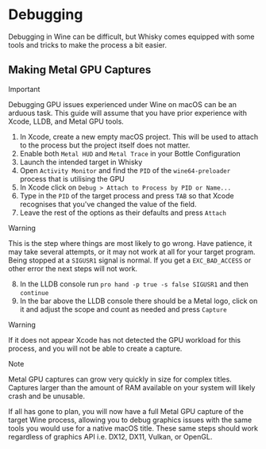 # Debugging

Debugging in Wine can be difficult, but Whisky comes equipped with some tools and tricks to make the process a bit easier.

## Making Metal GPU Captures

> [!IMPORTANT]
> Debugging GPU issues experienced under Wine on macOS can be an arduous task.
> This guide will assume that you have prior experience with Xcode, LLDB, and Metal GPU tools.

1. In Xcode, create a new empty macOS project. This will be used to attach to the process but the project itself does not matter. 
2. Enable both `Metal HUD` and `Metal Trace` in your Bottle Configuration 
3. Launch the intended target in Whisky
4. Open `Activity Monitor` and find the `PID` of the `wine64-preloader` process that is utilising the GPU
5. In Xcode click on `Debug > Attach to Process by PID or Name...`
6. Type in the `PID` of the target process and press `TAB` so that Xcode recognises that you've changed the value of the field.
7. Leave the rest of the options as their defaults and press `Attach`

> [!WARNING]
> This is the step where things are most likely to go wrong.
> Have patience, it may take several attempts, or it may not work at all for your target program.
> Being stopped at a `SIGUSR1` signal is normal. If you get a `EXC_BAD_ACCESS` or other error the next steps will not work.

8. In the LLDB console run `pro hand -p true -s false SIGUSR1` and then `continue`
9. In the bar above the LLDB console there should be a Metal logo, click on it and adjust the scope and count as needed and press `Capture`

> [!WARNING]
> If it does not appear Xcode has not detected the GPU workload for this process, and you will not be able to create a capture.

> [!NOTE]
> Metal GPU captures can grow very quickly in size for complex titles.
> Captures larger than the amount of RAM available on your system will likely crash and be unusable.

If all has gone to plan, you will now have a full Metal GPU capture of the target Wine process,
allowing you to debug graphics issues with the same tools you would use for a native macOS title.
These same steps should work regardless of graphics API i.e. DX12, DX11, Vulkan, or OpenGL.